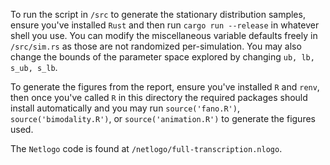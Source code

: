 To run the script in `/src` to generate the stationary distribution samples, ensure you've installed `Rust` and then run `cargo run --release` in whatever shell you use. You can modify the miscellaneous variable defaults freely in `/src/sim.rs` as those are not randomized per-simulation. You may also change the bounds of the parameter space explored by changing `ub, lb, s_ub, s_lb`.

To generate the figures from the report, ensure you've installed `R` and `renv`, then once you've called `R` in this directory the required packages should install automatically and you may run `source('fano.R')`, `source('bimodality.R')`, or `source('animation.R')` to generate the figures used.

The `Netlogo` code is found at `/netlogo/full-transcription.nlogo`.